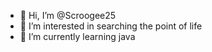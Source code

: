 - 👋 Hi, I’m @Scroogee25
- 👀 I’m interested in searching the point of life
- 🌱 I’m currently learning java
<!---
Scroogee25/Scroogee25 is a ✨ special ✨ repository because its `README.md` (this file) appears on your GitHub profile.
You can click the Preview link to take a look at your changes.
--->
